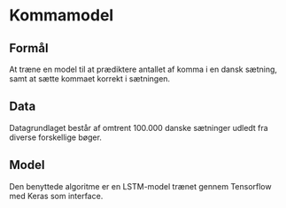 # Kommamodel


## Formål
At træne en model til at prædiktere antallet af komma i en dansk sætning, samt at sætte kommaet korrekt i sætningen.

## Data
Datagrundlaget består af omtrent 100.000 danske sætninger udledt fra diverse forskellige bøger. 

## Model
Den benyttede algoritme er en LSTM-model trænet gennem Tensorflow med Keras som interface. 
